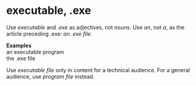 # executable, .exe

Use *executable* and *.exe* as adjectives, not nouns. Use *an*, not *a*, as the article preceding .exe: *an .exe file.*

**Examples**  
an executable program  
the .exe file

Use *executable file* only in content for a technical audience. For a general audience, use *program file* instead. 
